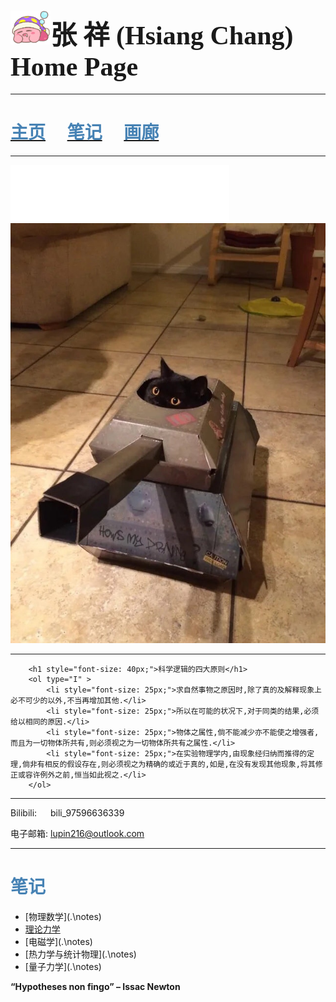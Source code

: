 
# <img src=".\pic\IMG_1109.PNG" style="zoom:20%;" /><font style="font-size:42px" face="幼圆">张 祥 (Hsiang Chang) Home Page</font>

------

# [<font color="steelblue">主页</font>](index.md)&emsp; [<font color="steelblue">笔记</font>](.\cn\notes.html)&emsp; [<font color="steelblue">画廊</font>]()&emsp; 

------

 <iframe frameborder="no" border="0" marginwidth="0" marginheight="0" width=350 height=90 src="//music.163.com/outchain/player?type=2&id=1474411443&auto=1&height=66"></iframe>


<img  src=".\pic\IMG_0301.JPG" style="zoom:89%;" />


------



        <h1 style="font-size: 40px;">科学逻辑的四大原则</h1>
        <ol type="I" >
            <li style="font-size: 25px;">求自然事物之原因时,除了真的及解释现象上必不可少的以外,不当再增加其他.</li>
            <li style="font-size: 25px;">所以在可能的状况下,对于同类的结果,必须给以相同的原因.</li>
            <li style="font-size: 25px;">物体之属性,倘不能减少亦不能使之增强者,而且为一切物体所共有,则必须视之为一切物体所共有之属性.</li>
            <li style="font-size: 25px;">在实验物理学内,由现象经归纳而推得的定理,倘非有相反的假设存在,则必须视之为精确的或近于真的,如是,在没有发现其他现象,将其修正或容许例外之前,恒当如此视之.</li>
        </ol>


------


Bilibili: &emsp; bili_97596636339

电子邮箱:   lupin216@outlook.com

------

# <font color="steelblue">笔记</font>

- [物理数学](.\notes\)
- [理论力学](.\notes\TM.pdf)
- [电磁学](.\notes\)
- [热力学与统计物理](.\notes\)
- [量子力学](.\notes\)





**“Hypotheses non fingo” – Issac Newton**

